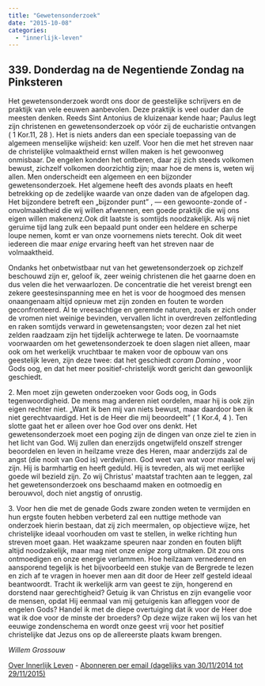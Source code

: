 ```yaml
---
title: "Gewetensonderzoek"
date: "2015-10-08"
categories: 
  - "innerlijk-leven"
---
```


## 339\. Donderdag na de Negentiende Zondag na Pinksteren

Het gewetensonderzoek wordt ons door de geestelijke schrijvers en de praktijk van vele eeuwen aanbevolen. Deze praktijk is veel ouder dan de meesten denken. Reeds Sint Antonius de kluizenaar kende haar; Paulus legt zijn christenen en gewetensonderzoek op vóór zij de eucharistie ontvangen ( 1 Kor.11, 28 ). Het is niets anders dan een speciale toepassing van de algemeen menselijke wijsheid: ken uzelf. Voor hen die met het streven naar de christelijke volmaaktheid ernst willen maken is het gewoonweg onmisbaar. De engelen konden het ontberen, daar zij zich steeds volkomen bewust, zichzelf volkomen doorzichtig zijn; maar hoe de mens is, weten wij allen. Men onderscheidt een algemeen en een bijzonder gewetensonderzoek. Het algemene heeft des avonds plaats en heeft betrekking op de zedelijke waarde van onze daden van de afgelopen dag. Het bijzondere betreft een „bijzonder punt” , — een gewoonte-zonde of -onvolmaaktheid die wij willen afwennen, een goede praktijk die wij ons eigen willen makenenz.Ook dit laatste is somtijds noodzakelijk. Als wij niet geruime tijd lang zulk een bepaald punt onder een heldere en scherpe loupe nemen, komt er van onze voornemens niets terecht. Ook dit weet iedereen die maar _enige_ ervaring heeft van het streven naar de volmaaktheid.

Ondanks het onbetwistbaar nut van het gewetensonderzoek op zichzelf beschouwd zijn er, geloof ik, zeer weinig christenen die het gaarne doen en dus velen die het verwaarlozen. De concentratie die het vereist brengt een zekere geestesinspanning mee en het is voor de hoogmoed des mensen onaangenaam altijd opnieuw met zijn zonden en fouten te worden geconfronteerd. Al te vreesachtige en geremde naturen, zoals er zich onder de vromen niet weinige bevinden, vervallen licht in overdreven zelfontleding en raken somtijds verward in gewetensangsten; voor dezen zal het niet zelden raadzaam zijn het tijdelijk achterwege te laten. De voornaamste voorwaarden om het gewetensonderzoek te doen slagen niet alleen, maar ook om het werkelijk vruchtbaar te maken voor de opbouw van ons geestelijk leven, zijn deze twee: dat het geschiedt _coram Domino_ , voor Gods oog, en dat het meer positief-christelijk wordt gericht dan gewoonlijk geschiedt.

2\. Men moet zijn geweten onderzoeken voor Gods oog, in Gods tegenwoordigheid. De mens mag anderen niet oordelen, maar hij is ook zijn eigen rechter niet. „Want ik ben mij van niets bewust, maar daardoor ben ik niet gerechtvaardigd. Het is de Heer die mij beoordeelt” ( 1 Kor.4, 4 ). Ten slotte gaat het er alleen over hoe God over ons denkt. Het gewetensonderzoek moet een poging zijn de dingen van onze ziel te zien in het licht van God. Wij zullen dan enerzijds ongetwijfeld onszelf strenger beoordelen en leven in heilzame vreze des Heren, maar anderzijds zal de angst (die nooit van God is) verdwijnen. God weet van wat voor maaksel wij zijn. Hij is barmhartig en heeft geduld. Hij is tevreden, als wij met eerlijke goede wil bezield zijn. Zo wij Christus' maatstaf trachten aan te leggen, zal het gewetensonderzoek ons beschaamd maken en ootmoedig en berouwvol, doch niet angstig of onrustig.

3\. Voor hen die met de genade Gods zware zonden weten te vermijden en hun ergste fouten hebben verbeterd zal een nuttige methode van onderzoek hierin bestaan, dat zij zich meermalen, op objectieve wijze, het christelijke ideaal voorhouden om vast te stellen, in welke richting hun streven moet gaan. Het waakzame speuren naar zonden en fouten blijft altijd noodzakelijk, maar mag niet onze _enige_ zorg uitmaken. Dit zou ons ontmoedigen en onze energie verlammen. Hoe heilzaam vernederend en aansporend tegelijk is het bijvoorbeeld een stukje van de Bergrede te lezen en zich af te vragen in hoever men aan dit door de Heer zelf gesteld ideaal beantwoordt. Tracht ik werkelijk arm van geest te zijn, hongerend en dorstend naar gerechtigheid? Getuig ik van Christus en zijn evangelie voor de mensen, opdat Hij eenmaal van mij getuigenis kan afleggen voor de engelen Gods? Handel ik met de diepe overtuiging dat ik voor de Heer doe wat ik doe voor de minste der broeders? Op deze wijze raken wij los van het eeuwige zondenschema en wordt onze geest vrij voor het positief christelijke dat Jezus ons op de allereerste plaats kwam brengen.

_Willem Grossouw_

[Over Innerlijk Leven](/blog/een-jaar-lang-innerlijk-leven-op-geloven-leren/) - [Abonneren per email (dagelijks van 30/11/2014 tot 29/11/2015)](http://eepurl.com/9P3DT)
